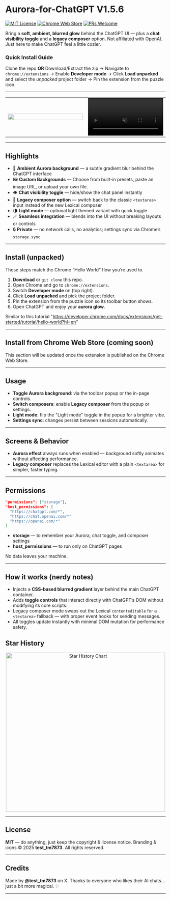 # Aurora-for-ChatGPT V1.5.6

[![MIT License](https://img.shields.io/badge/License-MIT-blue.svg)](https://github.com/TG-TG-TG-TG-TG-TG/Aurora-for-ChatGPT/blob/main/LICENSE)
[![Chrome Web Store](https://img.shields.io/badge/Chrome_Web_Store-Coming_Soon-lightgrey.svg)](https://github.com/TG-TG-TG-TG-TG-TG/Aurora-for-ChatGPT)
[![PRs Welcome](https://img.shields.io/badge/PRs-welcome-brightgreen.svg)](https://github.com/TG-TG-TG-TG-TG-TG/Aurora-for-ChatGPT/pulls)

Bring a **soft, ambient, blurred glow** behind the ChatGPT UI — plus a **chat visibility toggle** and a **legacy composer** option.
Not affiliated with OpenAI. Just here to make ChatGPT feel a little cozier.

### Quick Install Guide

Clone the repo **OR** Download/Extract the zip $\rightarrow$ Navigate to `chrome://extensions` $\rightarrow$ Enable **Developer mode** $\rightarrow$ Click **Load unpacked** and select the *unpacked* project folder $\rightarrow$ Pin the extension from the puzzle icon.

---

<table align="center">
<tr>
<td width="50%">
  <img src="https://github.com/user-attachments/assets/8c67ef7c-a3e3-449c-b62d-2760f56df9c9" width="100%">
</td>
<td width="50%">
  <video src="https://github.com/user-attachments/assets/a62f3cb9-581f-4625-8c4b-103857338e23" autoplay loop muted width="100%"></video>
</td>
</tr>
</table>



---

## Highlights

* 🌌 **Ambient Aurora background** — a subtle gradient blur behind the ChatGPT interface
* 🖼️ **Custom Backgrounds** — Choose from built-in presets, paste an image URL, or upload your own file.
* 👁️ **Chat visibility toggle** — hide/show the chat panel instantly
* 📝 **Legacy composer option** — switch back to the classic `<textarea>` input instead of the new Lexical composer
* 🌗 **Light mode** — optional light themed variant with quick toggle
* 🪄 **Seamless integration** — blends into the UI without breaking layouts or controls
* 🔒 **Private** — no network calls, no analytics; settings sync via Chrome’s `storage.sync`

---

## Install (unpacked)

These steps match the Chrome “Hello World” flow you’re used to.

1. **Download** or `git clone` this repo.
2. Open Chrome and go to `chrome://extensions`.
3. Switch **Developer mode** on (top right).
4. Click **Load unpacked** and pick the project folder.
5. Pin the extension from the puzzle icon so its toolbar button shows.
6. Open ChatGPT and enjoy your **aurora glow**.

Similar to this tutorial "https://developer.chrome.com/docs/extensions/get-started/tutorial/hello-world?hl=en"

---

## Install from Chrome Web Store (coming soon)

This section will be updated once the extension is published on the Chrome Web Store.

---

## Usage

* **Toggle Aurora background**: via the toolbar popup or the in-page controls.
* **Switch composers**: enable **Legacy composer** from the popup or settings.
* **Light mode**: flip the "Light mode" toggle in the popup for a brighter vibe.
* **Settings sync**: changes persist between sessions automatically.

---

## Screens & Behavior

* **Aurora effect** always runs when enabled — background softly animates without affecting performance.
* **Legacy composer** replaces the Lexical editor with a plain `<textarea>` for simpler, faster typing.

---

## Permissions

```json
"permissions": ["storage"],
"host_permissions": [
  "https://chatgpt.com/*",
  "https://chat.openai.com/*"
  "https://openai.com/*"
]
```

* **storage** — to remember your Aurora, chat toggle, and composer settings
* **host\_permissions** — to run only on ChatGPT pages

No data leaves your machine.

---

## How it works (nerdy notes)

* Injects a **CSS-based blurred gradient** layer behind the main ChatGPT container.
* Adds **toggle controls** that interact directly with ChatGPT’s DOM without modifying its core scripts.
* Legacy composer mode swaps out the Lexical `contenteditable` for a `<textarea>` fallback — with proper event hooks for sending messages.
* All toggles update instantly with minimal DOM mutation for performance safety.

## Star History

<p align="center">
  <picture>
    <source media="(prefers-color-scheme: dark)" srcset="https://api.star-history.com/svg?repos=TG-TG-TG-TG-TG-TG/Aurora-for-ChatGPT&type=Date&theme=dark" />
    <source media="(prefers-color-scheme: light)" srcset="https://api.star-history.com/svg?repos=TG-TG-TG-TG-TG-TG/Aurora-for-ChatGPT&type=Date" />
    <img alt="Star History Chart" src="https://api.star-history.com/svg?repos=TG-TG-TG-TG-TG-TG/Aurora-for-ChatGPT&type=Date" width="500" />
  </picture>
</p>

---

## License

**MIT** — do anything, just keep the copyright & license notice.
Branding & icons © 2025 **test\_tm7873**. All rights reserved.

---

## Credits

Made by **@test\_tm7873** on X.
Thanks to everyone who likes their AI chats… just a bit more magical. ✨

---
